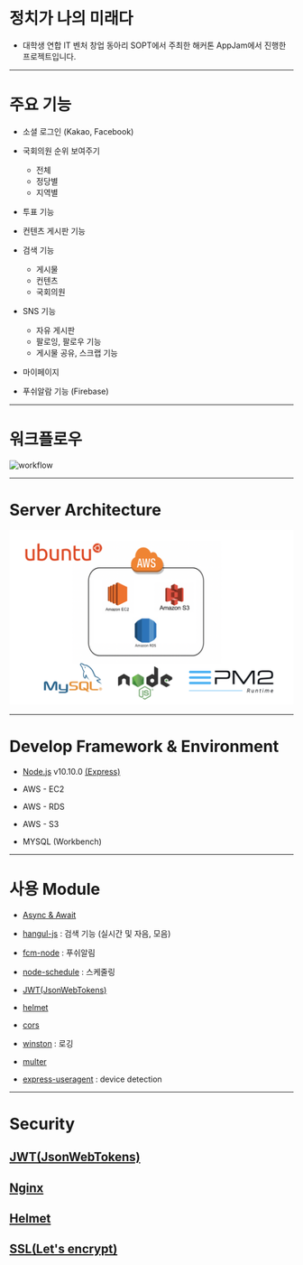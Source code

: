 # 정치가 나의 미래다

* 대학생 연합 IT 벤처 창업 동아리 SOPT에서 주최한 해커톤 AppJam에서 진행한 프로젝트입니다.

---

# 주요 기능

* 소셜 로그인 (Kakao, Facebook)

* 국회의원 순위 보여주기
  * 전체
  * 정당별
  * 지역별

* 투표 기능

* 컨텐츠 게시판 기능

* 검색 기능
  * 게시물
  * 컨텐츠
  * 국회의원

* SNS 기능
  * 자유 게시판
  * 팔로잉, 팔로우 기능
  * 게시물 공유, 스크랩 기능

* 마이페이지

* 푸쉬알람 기능 (Firebase)

---

# 워크플로우
![workflow](./public/images/workflow.jpeg)

---

# Server Architecture
![Server Architecture](./public/images/architecture.png)

---

# Develop Framework & Environment

* [Node.js](https://nodejs.org/en/) v10.10.0 [(Express)](http://expressjs.com/)

* AWS - EC2

* AWS - RDS

* AWS - S3

* MYSQL (Workbench)

---


# 사용 Module

* [Async & Await](https://www.npmjs.com/package/async)

* [hangul-js](https://www.npmjs.com/package/hangul-js) : 검색 기능 (실시간 및 자음, 모음)

* [fcm-node](https://www.npmjs.com/package/fcm-node) : 푸쉬알림

* [node-schedule](https://www.npmjs.com/package/node-schedule) : 스케줄링

* [JWT(JsonWebTokens)](https://www.npmjs.com/package/jsonwebtoken)

* [helmet](https://github.com/helmetjs/helmet)

* [cors](https://github.com/expressjs/cors)

* [winston](https://github.com/winstonjs/winston) : 로깅

* [multer](https://github.com/expressjs/multer)

* [express-useragent](https://www.npmjs.com/package/express-useragent) : device detection

---

# Security

## [JWT(JsonWebTokens)](http://self-issued.info/docs/draft-ietf-oauth-json-web-token.html)

<!-- * JsonWebTokens의 유효성을 검사하고 req.user를 설정하는 미들웨어.

* 이 모듈을 사용하면 Node.js 응용 프로그램에서 JWT 토큰을 사용하여 HTTP 요청을 인증 할 수 있습니다.

* JWT는 일반적으로 API End Point를 보호하는데 사용됩니다.

* WT는 Claim 기반 방식을 사용합니다. Claim는 사용자에 대한 프로퍼티나 속성을 이야기 한다. 토큰자체가 정보를 가지고 있는 방식인데, JWT는 이 Claim을 JSON을 이용해서 정의한다. 이 토큰을 이용해서 요청을 받는 서버나 서비스 입장에서는 이 서비스를 호출한 사용자에 대한 추가 정보는 이미 토큰안에 다 들어가 있기 때문에 다른 곳에서 가져올 필요가 없습니다. 따라서, 서버의 부담을 줄여줄 수 있습니다.

* Jungnami Server side에서는 다음과 같은 방식으로 JWT를 사용하였습니다.
  1. 클라이언트는 카카오톡 AccessToken을 서버로 전송
  2. 서버는 AccessToken으로 카카오톡에 사용자 정보 요청
  3. 카카오톡으로부터 받은 유저정보(id)를 JWT를 이용하여 토큰 생성 후 응답
  4. 클라이언트는 응답받은 토큰을 서버 통신 시 헤더부분에 포힘하여 전송
  5. 헤더에 포함된 토큰으로 서버는 로그인 유무 확인 -->


## [Nginx](https://nginx.org/en/)

<!-- * 클라이언트가 Reverse Proxy 서버에 요청
* 이 서버는 내부의 서버로 전달 후, 결과를 클라이언트에게 전달
* 직접적으로 내부 서버와 연결이 되는 것이 아니기 때문에 보안성 향상 -->


## [Helmet](http://badge.fury.io/js/helmet)

<!-- Helmet은 Application을 보호하기 위한 미들웨어로, 다양한 HTTP headers 설정을 통해 잘 알려진 웹의 취약점으로 부터 보호합니다. -->


## [SSL(Let's encrypt)](https://letsencrypt.org/)

<!-- * 전송 계층 보안 (영어: Transport Layer Security, TLS, 과거 명칭: 보안 소켓 레이어/Secure Sockets Layer, SSL)는 암호 규약입니다.

* '트랜스포트 레이어 보안'이라는 이름은 '보안 소켓 레이어'가 표준화 되면서 바뀐 이름입니다.

* TLS의 3단계 기본 절차:
  1. 지원 가능한 알고리즘 서로 교환
  2. 키 교환, 인증
  3. 대칭키 암호로 암호화하고 메시지 인증
--- -->
